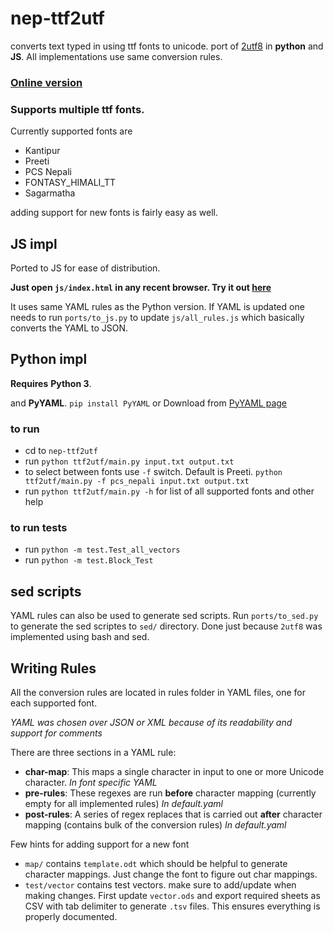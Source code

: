 nep-ttf2utf
===========

converts text typed in using ttf fonts to unicode. port of [2utf8](https://github.com/foss-np/2utf8) in **python** and **JS**. All implementations use same conversion rules. 

### [Online version](https://sapradhan.github.io/nep-ttf2utf/)

### Supports multiple ttf fonts. 
Currently supported fonts are 

- Kantipur
- Preeti 
- PCS Nepali
- FONTASY_HIMALI_TT
- Sagarmatha

adding support for new fonts is fairly easy as well.

## JS impl

Ported to JS for ease of distribution. 

**Just open `js/index.html` in any recent browser. Try it out [here](https://sapradhan.github.io/nep-ttf2utf/)**


It uses same YAML rules as the Python version. If YAML is updated one needs to run `ports/to_js.py` to update `js/all_rules.js` which basically converts the YAML to JSON.

## Python impl
**Requires**
**Python 3**. 

and **PyYAML**. `pip install PyYAML` or Download from [PyYAML page](http://pyyaml.org/wiki/PyYAML) 

### to run 

- cd to `nep-ttf2utf`
- run `python ttf2utf/main.py input.txt output.txt`
- to select between fonts use `-f` switch. Default is Preeti. `python ttf2utf/main.py -f pcs_nepali input.txt output.txt`
- run `python ttf2utf/main.py -h` for list of all supported fonts and other help

### to run tests
- run `python -m test.Test_all_vectors`
- run `python -m test.Block_Test`

## sed scripts

YAML rules can also be used to generate sed scripts. Run `ports/to_sed.py` to generate the sed scriptes to `sed/` directory. Done just because `2utf8` was implemented using bash and sed.

## Writing Rules

All the conversion rules are located in rules folder in YAML files, one for each supported font. 

*YAML was chosen over JSON or XML because of its readability and support for comments*

There are three sections in a YAML rule:

- **char-map**: This maps a single character in input to one or more Unicode character. *In font specific YAML*
- **pre-rules**: These regexes are run **before** character mapping (currently empty for all implemented rules) *In default.yaml*
- **post-rules**: A series of regex replaces that is carried out **after** character mapping (contains bulk of the conversion rules) *In default.yaml*

Few hints for adding support for a new font

- `map/` contains `template.odt` which should be helpful to generate character mappings. Just change the font to figure out char mappings.
- `test/vector` contains test vectors. make sure to add/update when making changes. First update `vector.ods` and export required sheets as CSV with tab delimiter to generate `.tsv` files. This ensures everything is properly documented.
